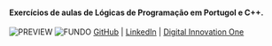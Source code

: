 #### Exercícios de aulas de Lógicas de Programação em Portugol e C++.
![PREVIEW](https://raw.githubusercontent.com/andreriffen/IFSC_Stuff/main/diagramaClasseJPG.jpg)
![FUNDO](https://user-images.githubusercontent.com/99832525/164370858-5d3224d3-7022-45c5-8768-9f37ee685cf9.png)
[GitHub](https://github.com/andreriffen) | [LinkedIn](https://www.linkedin.com/in/andre-gbf/) | [Digital Innovation One](https://web.dio.me/users/andreriffen6)
